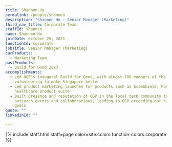```yaml
---
title: Shannen Ho
permalink: /people/shannen
description: "Shannen Ho - Senior Manager (Marketing)"
third_nav_title: Corporate Team
staffId: shannen
name: Shannen Ho
joinDate: October 25, 2021
functionId: corporate
jobTitle: Senior Manager (Marketing)
curProducts:
  - Marketing Team
pastProducts:
  - Build for Good 2023
accomplishments:
  - Led OGP’s inaugural Build for Good, with almost 700 members of the public
    volunteering to make Singapore better
  - Led product marketing launches for products such as ScamShield, For.sg, OGP
    healthcare product suite
  - Built presence and reputation of OGP in the local tech community through
    outreach events and collaborations, leading to OGP exceeding our hiring
    goals
quote: ""
linkedinId: ""

---
```


{% include staff.html staff=page color=site.colors.function-colors.corporate %}
